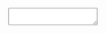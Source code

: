 <script src="https://code.jquery.com/jquery-3.2.1.min.js"></script>
<script src="html/shared.js"></script>
<script src="html/variables.js"></script>
<script src="html/watchers.js"></script>
<script src="html/manipulations.js"></script>
<script src="html/json.js"></script>
<link rel="stylesheet" href="html/grid.css">
<link rel="stylesheet" href="html/index.css">
<link rel="stylesheet" href="html/icons.css">

<div class="bootstrap-wrapper">
  <div class="row">
    <div class="col-md-6">
      <div class="content"></div>
    </div>
    <div class="col-md-6">
      <textarea class="jsonarea"></textarea>
    </div>
  </div>
</div>